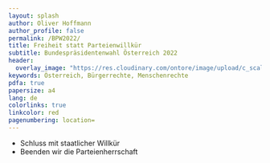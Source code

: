 ```yaml
---
layout: splash
author: Oliver Hoffmann
author_profile: false
permalink: /BPW2022/
title: Freiheit statt Parteienwillkür
subtitle: Bundespräsidentenwahl Österreich 2022
header:
  overlay_image: "https://res.cloudinary.com/ontore/image/upload/c_scale,fl_any_format,w_1900/v1646305357/Wien_-_Hofburg_-_Neue_Burg_-_Night_01_-_2018-08-25_yh9jsz.jpg"
keywords: Österreich, Bürgerrechte, Menschenrechte
pdfa: true
papersize: a4
lang: de
colorlinks: true
linkcolor: red
pagenumbering: location=
---
```


* Schluss mit staatlicher Willkür
* Beenden wir die Parteienherrschaft
